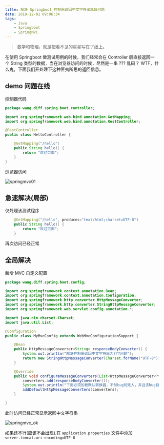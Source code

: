 ```yaml
---
title: 解决 Springboot 控制器返回中文字符串乱码问题
date: 2019-12-01 09:06:34
tags: 
    - Java
    - Springboot
    - SpringMVC
---
```


> 数学和物理，就是把看不见的星星写在了纸上。

在使用 Springboot 做测试用例的时候，我们经常会在 Controller 层直接返回一个 String 类型的数据，当在浏览器访问的时候，尽然是一串 ??? 乱码？ WTF，什么鬼，下面我们开处理下这种匪夷所思的返回信息。

<!-- more  -->

## demo 问题在线

控制器代码

``` Java
package wang.diff.spring.boot.controller;

import org.springframework.web.bind.annotation.GetMapping;
import org.springframework.web.bind.annotation.RestController;

@RestController
public class HelloController {

    @GetMapping("/hello")
    public String hello() {
        return "欢迎页面";
    }
}
```

浏览器访问

![springmvc01](https://s1.ax1x.com/2020/04/29/JT9Ycj.png)


## 急速解决(局部)

仅处理该测试程序

``` java
    @GetMapping("/hello", produces="text/html;charset=UTF-8")
    public String hello() {
        return "欢迎页面";
    }
```

再次访问已经正常

## 全局解决

新增 MVC 自定义配置

``` java
package wang.diff.spring.boot.config;

import org.springframework.context.annotation.Bean;
import org.springframework.context.annotation.Configuration;
import org.springframework.http.converter.HttpMessageConverter;
import org.springframework.http.converter.StringHttpMessageConverter;
import org.springframework.web.servlet.config.annotation.*;

import java.nio.charset.Charset;
import java.util.List;

@Configuration
public class MyMvcConfig extends WebMvcConfigurationSupport {

    @Bean
    public HttpMessageConverter<String> responseBodyConverter() {
        System.out.println("解决控制器返回中文字符串为???问题");
        return new StringHttpMessageConverter(Charset.forName("UTF-8"));
    }

    @Override
    public void configureMessageConverters(List<HttpMessageConverter<?>> converters) {
        converters.add(responseBodyConverter());
        System.out.println("下面必须加载默认转换器，不然bug玩死人，并且该bug目前在网络上 百度，谷歌，各大论坛 似乎没有解决方案");
        addDefaultHttpMessageConverters(converters);
    }

}
```

此时访问已经正常显示返回中文字符串

![springmvc_ok](https://s1.ax1x.com/2020/04/29/JTPv9S.png)

如果还不行(应该不会出现),在 `application.properties` 文件中添加 `server.tomcat.uri-encoding=UTF-8`
